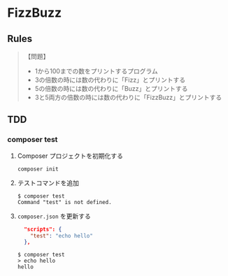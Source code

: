 # FizzBuzz

## Rules

> 【問題】
>
> - 1から100までの数をプリントするプログラム
> - 3の倍数の時には数の代わりに「Fizz」とプリントする
> - 5の倍数の時には数の代わりに「Buzz」とプリントする
> - 3と5両方の倍数の時には数の代わりに「FizzBuzz」とプリントする

## TDD

### composer test

1. Composer プロジェクトを初期化する

    ```shell
    composer init
    ```

1. テストコマンドを追加

    ```shell
    $ composer test
    Command "test" is not defined.
    ```

1. `composer.json` を更新する

    ```json
      "scripts": {
        "test": "echo hello"
      },
    ```

    ```shell
    $ composer test
    > echo hello
    hello
    ```

